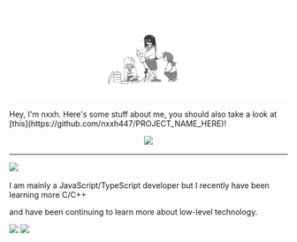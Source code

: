 <img src="./assets/banner.png" alt="banner">
<p>Hey, I'm nxxh. Here's some stuff about me, you should also take a look at [this](https://github.com/nxxh447/PROJECT_NAME_HERE)!</p>
<p align="center">
  <img src="https://skillicons.dev/icons?i=c,cpp,go,js,ts,html,css,sass,less,md&theme=light" />
  <hr />
  <img src="https://skillicon.dev/icons?i=nodejs,webpack,electron,express&theme=light" />
</p>

<p>I am mainly a JavaScript/TypeScript developer but I recently have been learning more C/C++</p>
<p>and have been continuing to learn more about low-level technology.</p>

[![](https://github-readme-stats.vercel.app/api/top-langs/?username=nxxh447&layout=compact&card_width=1001)](https://github.com/nxxh447/nxxh447)
[![](https://activity-graph.herokuapp.com/graph?username=nxxh447&bg_color=0D1117&hide_border=true&color=4B8DDA&line=4B8DDA&point=FFFFFF)](https://github.com/nxxh447/nxxh447)

